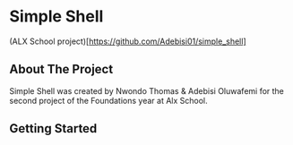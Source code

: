 # Simple Shell
(ALX School project)[https://github.com/Adebisi01/simple_shell]

## About The Project

Simple Shell was created by Nwondo Thomas & Adebisi Oluwafemi for the second project of the Foundations year at Alx School.



## Getting Started

